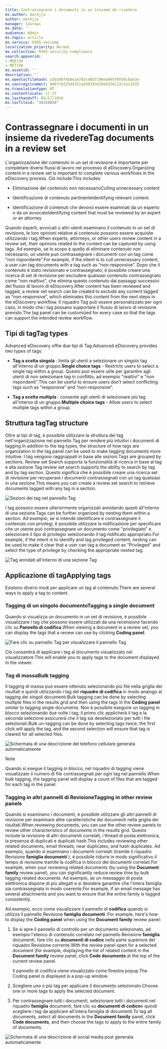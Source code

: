 ```yaml
---
title: Contrassegnare i documenti in un insieme da rivedere
ms.author: markjjo
author: markjjo
manager: laurawi
ms.date: ''
audience: Admin
ms.topic: article
ms.service: O365-seccomp
localization_priority: Normal
ms.collection: M365-security-compliance
search.appverid:
- MOE150
- MET150
ms.assetid: ''
description: ''
ms.openlocfilehash: a3b588f4b8e24783cd0d7198ea995f0fd6c8ae3e
ms.sourcegitcommit: 9d67cb52544321a430343d39eb336112c1a11d35
ms.translationtype: MT
ms.contentlocale: it-IT
ms.lasthandoff: 05/17/2019
ms.locfileid: "34154028"
---
```

# <a name="tag-documents-in-a-review-set"></a><span data-ttu-id="e067d-102">Contrassegnare i documenti in un insieme da rivedere</span><span class="sxs-lookup"><span data-stu-id="e067d-102">Tag documents in a review set</span></span>

<span data-ttu-id="e067d-103">L'organizzazione del contenuto in un set di revisione è importante per completare diversi flussi di lavoro nel processo di eDiscovery.</span><span class="sxs-lookup"><span data-stu-id="e067d-103">Organizing content in a review set is important to complete various workflows in the eDiscovery process.</span></span> <span data-ttu-id="e067d-104">Ciò include:</span><span class="sxs-lookup"><span data-stu-id="e067d-104">This includes:</span></span>

-  <span data-ttu-id="e067d-105">Eliminazione del contenuto non necessario</span><span class="sxs-lookup"><span data-stu-id="e067d-105">Culling unnecessary content</span></span>

- <span data-ttu-id="e067d-106">Identificazione di contenuto pertinente</span><span class="sxs-lookup"><span data-stu-id="e067d-106">Identifying relevant content</span></span>
 
-  <span data-ttu-id="e067d-107">Identificazione di contenuti che devono essere esaminati da un esperto o da un avvocato</span><span class="sxs-lookup"><span data-stu-id="e067d-107">Identifying content that must be reviewed by an expert or an attorney</span></span>

<span data-ttu-id="e067d-108">Quando esperti, avvocati o altri utenti esaminano il contenuto in un set di revisione, le loro opinioni relative al contenuto possono essere acquisite utilizzando i tag.</span><span class="sxs-lookup"><span data-stu-id="e067d-108">When experts, attorneys, or other users review content in a review set, their opinions related to the content can be captured by using tags.</span></span> <span data-ttu-id="e067d-109">Ad esempio, se lo scopo è quello di eliminare contenuto non necessario, un utente può contrassegnare i documenti con un tag come "non rispondente".</span><span class="sxs-lookup"><span data-stu-id="e067d-109">For example, if the intent is to cull unnecessary content, a user can tag documents with a tag such as “non-responsive”.</span></span> <span data-ttu-id="e067d-110">Dopo che il contenuto è stato revisionato e contrassegnato, è possibile creare una ricerca di set di revisione per escludere qualsiasi contenuto contrassegnato come "non reattivo", che elimina questo contenuto dai passaggi successivi del flusso di lavoro di eDiscovery.</span><span class="sxs-lookup"><span data-stu-id="e067d-110">After content has been reviewed and tagged, a review set search can be created to exclude any content tagged as “non-responsive”, which eliminates this content from the next steps in the eDiscovery workflow.</span></span> <span data-ttu-id="e067d-111">Il riquadro Tag può essere personalizzato per ogni caso, in modo che i tag possano supportare il flusso di lavoro di revisione previsto.</span><span class="sxs-lookup"><span data-stu-id="e067d-111">The tag panel can be customized for every case so that the tags can support the intended review workflow.</span></span>

## <a name="tag-types"></a><span data-ttu-id="e067d-112">Tipi di tag</span><span class="sxs-lookup"><span data-stu-id="e067d-112">Tag types</span></span>

<span data-ttu-id="e067d-113">Advanced eDiscovery offre due tipi di Tag:</span><span class="sxs-lookup"><span data-stu-id="e067d-113">Advanced eDiscovery provides two types of tags:</span></span>

- <span data-ttu-id="e067d-114">**Tag a scelta singola** : limita gli utenti a selezionare un singolo tag all'interno di un gruppo.</span><span class="sxs-lookup"><span data-stu-id="e067d-114">**Single choice tags** - Restricts users to select a single tag within a group.</span></span> <span data-ttu-id="e067d-115">Questo può essere utile per garantire agli utenti di non selezionare tag in conflitto, ad esempio "reattivi" e "non rispondenti".</span><span class="sxs-lookup"><span data-stu-id="e067d-115">This can be useful to ensure users don’t select conflicting tags such as “responsive” and “non-responsive”.</span></span> 

- <span data-ttu-id="e067d-116">**Tag a scelta multipla** : consente agli utenti di selezionare più tag all'interno di un gruppo.</span><span class="sxs-lookup"><span data-stu-id="e067d-116">**Multiple choice tags** - Allow users to select multiple tags within a group.</span></span>

## <a name="tag-structure"></a><span data-ttu-id="e067d-117">Struttura tag</span><span class="sxs-lookup"><span data-stu-id="e067d-117">Tag structure</span></span>

<span data-ttu-id="e067d-118">Oltre ai tipi di tag, è possibile utilizzare la struttura dei tag nell'organizzazione nel pannello Tag per rendere più intuitivi i documenti di tagging.</span><span class="sxs-lookup"><span data-stu-id="e067d-118">In addition to the tag types, the structure of how tags are organization in the tag panel can be used to make tagging documents more intuitive.</span></span> <span data-ttu-id="e067d-119">I tag vengono raggruppati in base alle sezioni.</span><span class="sxs-lookup"><span data-stu-id="e067d-119">Tags are grouped by sections.</span></span> <span data-ttu-id="e067d-120">Review set Search supporta la funzionalità di ricerca in base al tag e alla sezione Tag.</span><span class="sxs-lookup"><span data-stu-id="e067d-120">review set search supports the ability to search by tag and by tag section.</span></span> <span data-ttu-id="e067d-121">Questo significa che è possibile creare una ricerca set di revisione per recuperare i documenti contrassegnati con un tag qualsiasi in una sezione.</span><span class="sxs-lookup"><span data-stu-id="e067d-121">This means you can create a review set search to retrieve documents tagged with any tag in a section.</span></span>

![Sezioni dei tag nel pannello Tag](../media/Tagtypes.png)

<span data-ttu-id="e067d-123">I tag possono essere ulteriormente organizzati annidando questi all'interno di una sezione.</span><span class="sxs-lookup"><span data-stu-id="e067d-123">Tags can be further organized by nesting them within a section.</span></span> <span data-ttu-id="e067d-124">Ad esempio, se si intende identificare e contrassegnare il contenuto con privilegi, è possibile utilizzare la nidificazione per specificare che un utente può contrassegnare un documento come "privilegiato" e selezionare il tipo di privilegio selezionando il tag nidificato appropriato.</span><span class="sxs-lookup"><span data-stu-id="e067d-124">For example, if the intent is to identify and tag privileged content, nesting can be used to make it clear that a user can tag a document as “Privileged” and select the type of privilege by checking the appropriate nested tag.</span></span>

![Tag annidati all'interno di una sezione Tag](../media/Nestingtags.png)

## <a name="applying-tags"></a><span data-ttu-id="e067d-126">Applicazione di tag</span><span class="sxs-lookup"><span data-stu-id="e067d-126">Applying tags</span></span>

<span data-ttu-id="e067d-127">Esistono diversi modi per applicare un tag al contenuto.</span><span class="sxs-lookup"><span data-stu-id="e067d-127">There are several ways to apply a tag to content.</span></span>

### <a name="tagging-a-single-document"></a><span data-ttu-id="e067d-128">Tagging di un singolo documento</span><span class="sxs-lookup"><span data-stu-id="e067d-128">Tagging a single document</span></span>

<span data-ttu-id="e067d-129">Quando si visualizza un documento in un set di revisione, è possibile visualizzare i tag che possono essere utilizzati da una recensione facendo clic su **Pannello di codifica**.</span><span class="sxs-lookup"><span data-stu-id="e067d-129">When viewing a document in a review set, you can display the tags that a review can use by clicking **Coding panel**.</span></span>

![Fare clic su pannello Tag per visualizzare il pannello Tag](../media/Singledoctag.png)

<span data-ttu-id="e067d-131">Ciò consentirà di applicare i tag al documento visualizzato nel visualizzatore.</span><span class="sxs-lookup"><span data-stu-id="e067d-131">This will enable you to apply tags to the document displayed in the viewer.</span></span>

### <a name="bulk-tagging"></a><span data-ttu-id="e067d-132">Tag di massa</span><span class="sxs-lookup"><span data-stu-id="e067d-132">Bulk tagging</span></span>

<span data-ttu-id="e067d-133">Il tagging di massa può essere ottenuto selezionando più file nella griglia dei risultati e quindi utilizzando i tag del **riquadro di codifica** in modo analogo al tagging dei singoli documenti.</span><span class="sxs-lookup"><span data-stu-id="e067d-133">Bulk tagging can be done by selecting multiple files in the results grid and then using the tags in the **Coding panel** similar to tagging single documents.</span></span> <span data-ttu-id="e067d-134">Non è possibile eseguire un tagging in blocco selezionando due volte i tag; il primo clic applicherà il tag e la seconda selezione assicurerà che il tag sia deselezionato per tutti i file selezionati.</span><span class="sxs-lookup"><span data-stu-id="e067d-134">Bulk un-tagging can be done by selecting tags twice; the first click will apply the tag, and the second selection will ensure that tag is cleared for all selected files.</span></span>

![Schermata di una descrizione del telefono cellulare generata automaticamente](../media/Bulktag.png)

> [!NOTE]
> <span data-ttu-id="e067d-136">Quando si esegue il tagging in blocco, nel riquadro di tagging viene visualizzato il numero di file contrassegnati per ogni tag nel pannello.</span><span class="sxs-lookup"><span data-stu-id="e067d-136">When bulk tagging, the tagging panel will display a count of files that are tagged for each tag in the panel.</span></span>

### <a name="tagging-in-other-review-panels"></a><span data-ttu-id="e067d-137">Tagging in altri pannelli di Revisione</span><span class="sxs-lookup"><span data-stu-id="e067d-137">Tagging in other review panels</span></span>

<span data-ttu-id="e067d-138">Quando si esaminano i documenti, è possibile utilizzare gli altri pannelli di revisione per esaminare altre caratteristiche dei documenti nella griglia dei risultati.</span><span class="sxs-lookup"><span data-stu-id="e067d-138">When reviewing documents, you can use the other review panels to review other characteristics of documents in the results grid.</span></span> <span data-ttu-id="e067d-139">Questo include la revisione di altri documenti correlati, i thread di posta elettronica, la presenza di duplicati e duplicati hash.</span><span class="sxs-lookup"><span data-stu-id="e067d-139">This includes reviewing other related documents, email threads, near duplicates, and hash duplicates.</span></span> <span data-ttu-id="e067d-140">Ad esempio, quando si esaminano i documenti correlati (tramite il riquadro Revisione **famiglia documenti** ), è possibile ridurre in modo significativo il tempo di revisione tramite la codifica in blocco dei documenti correlati.</span><span class="sxs-lookup"><span data-stu-id="e067d-140">For example, when your reviewing related documents (by using the **Document family** review panel), you can significantly reduce review time by bulk tagging related documents.</span></span> <span data-ttu-id="e067d-141">Ad esempio, se un messaggio di posta elettronica dispone di più allegati e si desidera garantire che l'intera famiglia sia contrassegnata in modo coerente.</span><span class="sxs-lookup"><span data-stu-id="e067d-141">For example, if an email message has several attachments and you want to ensure that the entire family is tagged consistently.</span></span>

<span data-ttu-id="e067d-142">Ad esempio, ecco come visualizzare il pannello di **codifica** quando si utilizza il pannello Revisione **famiglia documenti** :</span><span class="sxs-lookup"><span data-stu-id="e067d-142">For example, here's how to display the **Coding panel** when using the **Document family** review panel:</span></span>

1. <span data-ttu-id="e067d-143">Se si apre il pannello di controllo per un documento selezionato, ad esempio l'elenco di contenuto correlato nel pannello Revisione **famiglia** documenti, fare clic su **documenti di codice** nella parte superiore del riquadro Revisione corrente.</span><span class="sxs-lookup"><span data-stu-id="e067d-143">With the review panel open for a selected document (for example, displaying the list of related content in the **Document family** review panel, click **Code documents** at the top of the current review panel.</span></span>

   <span data-ttu-id="e067d-144">Il pannello di codifica viene visualizzato come finestra popup.</span><span class="sxs-lookup"><span data-stu-id="e067d-144">The Coding panel is displayed is a pop-up window.</span></span>

2. <span data-ttu-id="e067d-145">Scegliere uno o più tag per applicare il documento selezionato.</span><span class="sxs-lookup"><span data-stu-id="e067d-145">Choose one or more tags to apply the selected document.</span></span> 

3. <span data-ttu-id="e067d-146">Per contrassegnare tutti i documenti, selezionare tutti i documenti nel riquadro **famiglia** documenti, fare clic su **documenti di codice**e quindi scegliere i tag da applicare all'intera famiglia di documenti.</span><span class="sxs-lookup"><span data-stu-id="e067d-146">To tag all documents, select all documents in the **Document family** panel, click **Code documents**, and then choose the tags to apply to the entire family of documents.</span></span>

![Schermata di una descrizione di social media post generata automaticamente](../media/Relatedtag.png)
